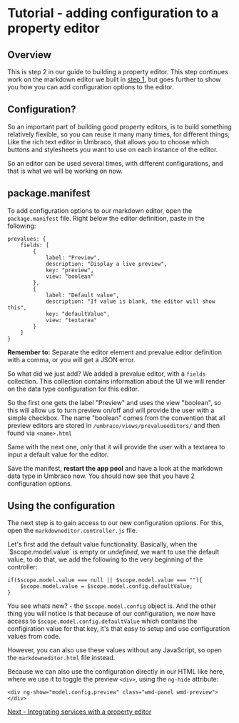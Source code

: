 # Tutorial - adding configuration to a property editor

## Overview
This is step 2 in our guide to building a property editor. This step continues work on the markdown editor we built in [step 1](./), but goes further to show you how you can add configuration options to the editor.


## Configuration?
So an important part of building good property editors, is to build something relatively flexible, so you can reuse it many many times, for different things; Like the rich text editor in Umbraco, that allows you to choose which buttons and stylesheets you want to use on each instance of the editor.

So an editor can be used several times, with different configurations, and that is what we will be working on now.


## package.manifest
To add configuration options to our markdown editor, open the `package.manifest` file. Right below the editor definition, paste in the following:

	prevalues: {
		fields: [
			{
				label: "Preview",
				description: "Display a live preview",
				key: "preview",
				view: "boolean"
			},
			{
				label: "Default value",
				description: "If value is blank, the editor will show this",
				key: "defaultValue",
				view: "textarea"
			}
		]
	}

**Remember to:** Separate the editor element and prevalue editor definition with a comma, or you will get a JSON error.

So what did we just add? We added a prevalue editor, with a `fields` collection. This collection contains information about the UI we will render on the data type configuration for this editor.

So the first one gets the label "Preview" and uses the view "boolean", so this will allow us to turn preview on/off and will provide the user with a simple checkbox. The name "boolean" comes from the convention that all preview editors are stored in `/umbraco/views/prevalueeditors/` and then found via `<name>.html`

Same with the next one, only that it will provide the user with a textarea to input a default value for the editor.

Save the manifest, **restart the app pool** and have a look at the markdown data type in Umbraco now. You should now see that you have 2 configuration options.

## Using the configuration
The next step is to gain access to our new configuration options. For this, open the `markdowneditor.controller.js` file.

Let's first add the default value functionality. Basically, when the ´$scope.model.value` is empty or *undefined*, we want to use the default value, to do that, we add the following to the very beginning of the controller:

	if($scope.model.value === null || $scope.model.value === ""){
	    $scope.model.value = $scope.model.config.defaultValue;
	}

You see whats new? - the `$scope.model.config` object is. And the other thing you will notice is that because of our configuration, we now have access to `$scope.model.config.defaultValue` which contains the configiration value for that key, it's that easy to setup and use configuration values from code.

However, you can also use these values without any JavaScript, so open the `markdowneditor.html` file instead.

Because we can also use the configuration directly in our HTML like here, where we use it to toggle the preview `<div>`, using the `ng-hide` attribute:

	<div ng-show="model.config.preview" class="wmd-panel wmd-preview"></div>


[Next - Integrating services with a property editor](part-3.md)
